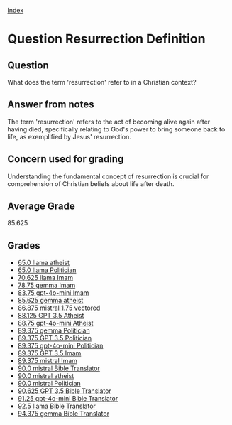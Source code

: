 
[Index](../../index.md)
# Question Resurrection Definition
## Question
What does the term 'resurrection' refer to in a Christian context?

## Answer from notes
The term 'resurrection' refers to the act of becoming alive again after having died, specifically relating to God's power to bring someone back to life, as exemplified by Jesus' resurrection.

## Concern used for grading
Understanding the fundamental concept of resurrection is crucial for comprehension of Christian beliefs about life after death.

## Average Grade
85.625

## Grades
 * [65.0 llama atheist](../answers/llama_atheist/Resurrection_Definition.md)
 * [65.0 llama Politician](../answers/llama_Politician/Resurrection_Definition.md)
 * [70.625 llama Imam](../answers/llama_Imam/Resurrection_Definition.md)
 * [78.75 gemma Imam](../answers/gemma_Imam/Resurrection_Definition.md)
 * [83.75 gpt-4o-mini Imam](../answers/gpt-4o-mini_Imam/Resurrection_Definition.md)
 * [85.625 gemma atheist](../answers/gemma_atheist/Resurrection_Definition.md)
 * [86.875 mistral 1.75 vectored](../answers/mistral_1.75_vectored/Resurrection_Definition.md)
 * [88.125 GPT 3.5 Atheist](../answers/GPT_3.5_Atheist/Resurrection_Definition.md)
 * [88.75 gpt-4o-mini Atheist](../answers/gpt-4o-mini_Atheist/Resurrection_Definition.md)
 * [89.375 gemma Politician](../answers/gemma_Politician/Resurrection_Definition.md)
 * [89.375 GPT 3.5 Politician](../answers/GPT_3.5_Politician/Resurrection_Definition.md)
 * [89.375 gpt-4o-mini Politician](../answers/gpt-4o-mini_Politician/Resurrection_Definition.md)
 * [89.375 GPT 3.5 Imam](../answers/GPT_3.5_Imam/Resurrection_Definition.md)
 * [89.375 mistral Imam](../answers/mistral_Imam/Resurrection_Definition.md)
 * [90.0 mistral Bible Translator](../answers/mistral_Bible_Translator/Resurrection_Definition.md)
 * [90.0 mistral atheist](../answers/mistral_atheist/Resurrection_Definition.md)
 * [90.0 mistral Politician](../answers/mistral_Politician/Resurrection_Definition.md)
 * [90.625 GPT 3.5 Bible Translator](../answers/GPT_3.5_Bible_Translator/Resurrection_Definition.md)
 * [91.25 gpt-4o-mini Bible Translator](../answers/gpt-4o-mini_Bible_Translator/Resurrection_Definition.md)
 * [92.5 llama Bible Translator](../answers/llama_Bible_Translator/Resurrection_Definition.md)
 * [94.375 gemma Bible Translator](../answers/gemma_Bible_Translator/Resurrection_Definition.md)
